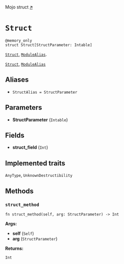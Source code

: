 Mojo struct [🡭](https://github.com/mlange-42/modo/blob/main/test/src/pkg/submod.mojo)

# `Struct`

```mojo
@memory_only
struct Struct[StructParameter: Intable]
```

[`Struct`](Struct-.md), [`ModuleAlias`](_index.md#aliases).

[`Struct`](Struct-.md), [`ModuleAlias`](_index.md#aliases)

## Aliases

- `StructAlias = StructParameter`

## Parameters

- **StructParameter** (`Intable`)

## Fields

- **struct_field** (`Int`)

## Implemented traits

`AnyType`, `UnknownDestructibility`

## Methods

### `struct_method`

```mojo
fn struct_method(self, arg: StructParameter) -> Int
```

**Args:**

- **self** (`Self`)
- **arg** (`StructParameter`)

**Returns:**

`Int`


